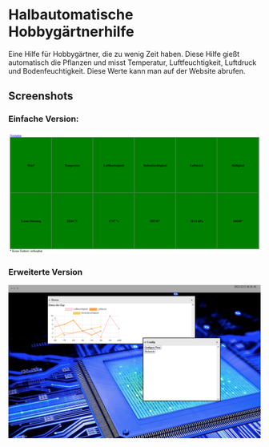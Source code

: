 # Halbautomatische Hobbygärtnerhilfe
Eine Hilfe für Hobbygärtner, die zu wenig Zeit haben.
Diese Hilfe gießt automatisch die Pflanzen und misst Temperatur, Luftfeuchtigkeit, Luftdruck und Bodenfeuchtigkeit.
Diese Werte kann man auf der Website abrufen.
## Screenshots
### Einfache Version:
![](Websitescreenshot.png)
### Erweiterte Version
![](Screenshot_extendet.png)
